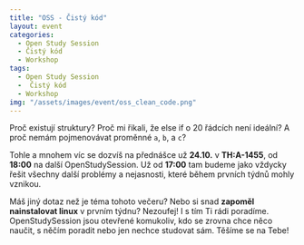 ```yaml
---
title: "OSS - Čistý kód"
layout: event
categories:
  - Open Study Session
  - Čistý kód
  - Workshop
tags:
  - Open Study Session
  -  Čistý kód
  - Workshop
img: "/assets/images/event/oss_clean_code.png"
---
```


Proč existují struktury? Proč mi řikali, že else if o 20 řádcích není ideální? A proč nemám pojmenovávat proměnné `a`, `b`, a `c`? 

Tohle a mnohem víc se dozvíš na přednášce už **24.10.** v **TH:A-1455**, od **18:00** na další OpenStudySession. Už od **17:00** tam budeme jako vždycky řešit všechny další problémy a nejasnosti, které během prvních týdnů mohly vznikou. 

Máš jiný dotaz než je téma tohoto večeru? Nebo si snad **zapoměl nainstalovat linux** v prvním týdnu? Nezoufej! I s tím Ti rádi poradíme. OpenStudySession jsou otevřené komukoliv, kdo se zrovna chce něco naučit, s něčím poradit nebo jen nechce studovat sám. Těšíme se na Tebe!
